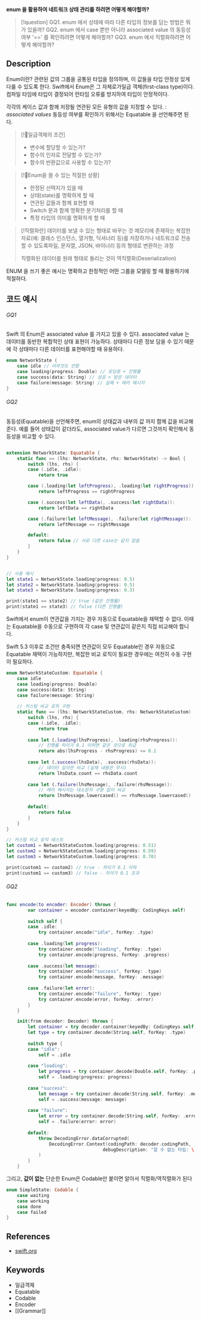 

**enum 을 활용하여 네트워크 상태 관리를 하려면 어떻게 해야할까?**

>[!question]
>GQ1. enum 에서 상태에 따라 다른 타입의 정보를 담는 방법은 뭐가 있을까?
>GQ2. enum 에서 case 뿐만 아니라 associated value 의 동등성 여부 '==' 를 확인하려면 어떻게 해야할까?
>GQ3. enum 에서 직렬화하려면 어떻게 해야할까?

## Description


Enum이란?
관련된 값의 그룹을 공통된 타입을 정의하며, 이 값들을 타입 안정성 있게 다룰 수 있도록 한다.
Swift에서 Enum은 그 자체로가일급 객체(first-class type)이다.
컴파일 타임에 타입이 결정되어 런타임 오류를 방지하여 타입이 안정적이다.

각각의 케이스 값과 함께 저장될 연관된 모든 유형의 값을 지정할 수 있다. : *associated values*
동등성 여부를 확인하기 위해서는 Equatable 을 선언해주면 된다.




> [!일급객체의 조건]
> - 변수에 할당할 수 있는가?
> - 함수의 인자로 전달할 수 있는가?
> - 함수의 반환값으로 사용할 수 있는가?

> [!Enum을 쓸 수 있는 적절한 상황]
> 
> - 한정된 선택지가 있을 때
> - 상태(state)를 명확하게 할 때
> - 연관된 값들과 함께 표현할 때
> - Switch 문과 함께 명확한 분기처리를 할 때
> - 특정 타입의 의미를 명확하게 할 때

> [!직렬화란]
> 데이터를 보낼 수 있는 형태로 바꾸는 것
> 메모리에 존재하는 복잡한 자료(예: 클래스 인스턴스, 열거형, 딕셔너리 등)를 저장하거나 
> 네트워크로 전송할 수 있도록파일, 문자열, JSON, 바이너리 등의 형태로 변환하는 과정
> 
> 직렬화된 데이터를 원래 형태로 돌리는 것이 역직렬화(Deserialization)
> 

  

ENUM 을 쓰기 좋은 예시는 명확하고 한정적인 어떤 그룹을 모델링 할 때 활용하기에 적절하다.


## 코드 예시

###### GQ1
Swift 의 Enum은 associated value 를 가지고 있을 수 있다.
associated value 는 데이터를 동반한 복합적인 상태 표현이 가능하다.
상태마다 다른 정보 담을 수 있기 때문에 각 상태마다 다른 데이터를 표현해야할 때 유용하다.

```swift
enum NetworkState { 
	case idle // 아무것도 안함 
	case loading(progress: Double) // 로딩중 + 진행률 
	case success(data: String) // 성공 + 받은 데이터 
	case failure(message: String) // 실패 + 에러 메시지 
}
```


###### GQ2
동등성(Equatable)을 선언해주면, enum의 상태값과 내부의 값 까지 함께 값을 비교해준다.
예를 들어 상태값이 같더라도, associated value가 다르면 그것까지 확인해서 동등성을 비교할 수 있다.

```swift

extension NetworkState: Equatable {
    static func == (lhs: NetworkState, rhs: NetworkState) -> Bool {
        switch (lhs, rhs) {
        case (.idle, .idle):
            return true

        case (.loading(let leftProgress), .loading(let rightProgress)):
            return leftProgress == rightProgress

        case (.success(let leftData), .success(let rightData)):
            return leftData == rightData

        case (.failure(let leftMessage), .failure(let rightMessage)):
            return leftMessage == rightMessage

        default:
            return false // 서로 다른 case는 같지 않음
        }
    }
}


// 사용 예시 
let state1 = NetworkState.loading(progress: 0.5) 
let state2 = NetworkState.loading(progress: 0.5) 
let state3 = NetworkState.loading(progress: 0.3) 

print(state1 == state2) // true (같은 진행률) 
print(state1 == state3) // false (다른 진행률)
```


Swift에서 enum이 연관값을 가지는 경우 자동으로 Equatable을 채택할 수 없다.
이때는 Equatable을 수동으로 구현하여 각 case 및 연관값이 같은지 직접 비교해야 합니다.

Swift 5.3 이후로 조건만 충족되면 연관값이 모두 Equatable인 경우 자동으로 Equatable 채택이 가능하지만, 복잡한 비교 로직이 필요한 경우에는 여전히 수동 구현이 필요하다.


```swift
enum NetworkStateCustom: Equatable {
    case idle
    case loading(progress: Double)
    case success(data: String)
    case failure(message: String)
    
    // 커스텀 비교 로직 구현
    static func == (lhs: NetworkStateCustom, rhs: NetworkStateCustom) -> Bool {
        switch (lhs, rhs) {
        case (.idle, .idle):
            return true
            
        case let (.loading(lhsProgress), .loading(rhsProgress)):
            // 진행률 차이가 0.1 이하면 같은 것으로 취급
            return abs(lhsProgress - rhsProgress) <= 0.1
            
        case let (.success(lhsData), .success(rhsData)):
            // 데이터 길이만 비교 (실제 내용은 무시)
            return lhsData.count == rhsData.count
            
        case let (.failure(lhsMessage), .failure(rhsMessage)):
            // 에러 메시지는 대소문자 구분 없이 비교
            return lhsMessage.lowercased() == rhsMessage.lowercased()
            
        default:
            return false
        }
    }
}

// 커스텀 비교 로직 테스트
let custom1 = NetworkStateCustom.loading(progress: 0.51)
let custom2 = NetworkStateCustom.loading(progress: 0.59)
let custom3 = NetworkStateCustom.loading(progress: 0.70)

print(custom1 == custom2) // true - 차이가 0.1 이하
print(custom1 == custom3) // false - 차이가 0.1 초과
```

###### GQ2

```swift
func encode(to encoder: Encoder) throws {
        var container = encoder.container(keyedBy: CodingKeys.self)
        
        switch self {
        case .idle:
            try container.encode("idle", forKey: .type)
            
        case .loading(let progress):
            try container.encode("loading", forKey: .type)
            try container.encode(progress, forKey: .progress)
            
        case .success(let message):
            try container.encode("success", forKey: .type)
            try container.encode(message, forKey: .message)
            
        case .failure(let error):
            try container.encode("failure", forKey: .type)
            try container.encode(error, forKey: .error)
        }
    }

```



```swift
	init(from decoder: Decoder) throws {
        let container = try decoder.container(keyedBy: CodingKeys.self)
        let type = try container.decode(String.self, forKey: .type)
        
        switch type {
        case "idle":
            self = .idle
            
        case "loading":
            let progress = try container.decode(Double.self, forKey: .progress)
            self = .loading(progress: progress)
            
        case "success":
            let message = try container.decode(String.self, forKey: .message)
            self = .success(message: message)
            
        case "failure":
            let error = try container.decode(String.self, forKey: .error)
            self = .failure(error: error)
            
        default:
            throw DecodingError.dataCorrupted(
                DecodingError.Context(codingPath: decoder.codingPath, 
                                    debugDescription: "알 수 없는 타입: \(type)")
            )
        }
    }
```


그리고, **값이 없는** 단순한 Enum은 Codable만 붙이면 알아서 직렬화/역직렬화가 된다

```swift
enum SimpleState: Codable {
    case waiting
    case working
    case done
    case failed
}
```




## References
- [swift.org](https://bbiguduk.gitbook.io/swift/language-guide-1/enumerations)

## Keywords

- 일급객체
- Equatable
- Codable
- Encoder
- [[Grammar]]


